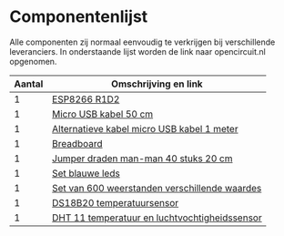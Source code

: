 # Componentenlijst

Alle componenten zij normaal eenvoudig te verkrijgen bij verschillende leveranciers. In onderstaande lijst worden de link naar opencircuit.nl opgenomen.

| Aantal | Omschrijving en link |
| ------------- |-------------|
| 1 | [ESP8266 R1D2](https://opencircuit.nl/Product/WIFI-D1-R2-ESP8266-dev.-board.-32M-flash) |
| 1 | [Micro USB kabel 50 cm](https://opencircuit.nl/Product/Micro-USB-kabel-50cm-blauw) | 
| 1 | [Alternatieve kabel micro USB kabel 1 meter](https://opencircuit.nl/Product/Micro-USB-kabel-100cm-blauw-30AWG) | 
| 1 | [Breadboard](https://opencircuit.nl/Product/Breadboard-wit-400-punten) |
| 1 | [Jumper draden man-man 40 stuks 20 cm](https://opencircuit.nl/Product/Male-Male-20-cm-bandkabel-40-stuks) | 
| 1 | [Set blauwe leds](https://opencircuit.nl/Product/Blauw-3mm-diffuse-LED-10-stuks) | 
| 1 | [Set van 600 weerstanden verschillende waardes](https://opencircuit.nl/Product/Weerstanden-set-1-procent-600-stuks-30-waardes) |
| 1 | [DS18B20 temperatuursensor](https://opencircuit.nl/Product/DS18B20-Temperatuur-sensor-probe-1-meter) | 
| 1 | [DHT 11 temperatuur en luchtvochtigheidssensor](https://opencircuit.nl/Product/DHT11-Luchtvochtigheid-temperatuur-sensor) | 

